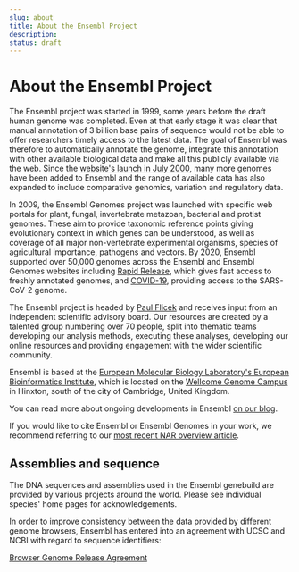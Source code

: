 ```yaml
---
slug: about
title: About the Ensembl Project
description:
status: draft
---
```


# About the Ensembl Project

The Ensembl project was started in 1999, some years before the draft human genome was completed. Even at that early stage it was clear that manual annotation of 3 billion base pairs of sequence would not be able to offer researchers timely access to the latest data. The goal of Ensembl was therefore to automatically annotate the genome, integrate this annotation with other available biological data and make all this publicly available via the web. Since the [website's launch in July 2000](http://web.archive.org/web/20000815203739/http://www.ensembl.org/), many more genomes have been added to Ensembl and the range of available data has also expanded to include comparative genomics, variation and regulatory data.

In 2009, the Ensembl Genomes project was launched with specific web portals for plant, fungal, invertebrate metazoan, bacterial and protist genomes. These aim to provide taxonomic reference points giving evolutionary context in which genes can be understood, as well as coverage of all major non-vertebrate experimental organisms, species of agricultural importance, pathogens and vectors. By 2020, Ensembl supported over 50,000 genomes across the Ensembl and Ensembl Genomes websites including [Rapid Release](https://rapid.ensembl.org/), which gives fast access to freshly annotated genomes, and [COVID-19](https://covid-19.ensembl.org/), providing access to the SARS-CoV-2 genome.

The Ensembl project is headed by [Paul Flicek](http://www.ebi.ac.uk/about/people/paul-flicek) and receives input from an independent scientific advisory board. Our resources are created by a talented group numbering over 70 people, split into thematic teams developing our analysis methods, executing these analyses, developing our online resources and providing engagement with the wider scientific community.

Ensembl is based at the [European Molecular Biology Laboratory's European Bioinformatics Institute](http://www.ebi.ac.uk/), which is located on the [Wellcome Genome Campus](https://www.wellcomegenomecampus.org/) in Hinxton, south of the city of Cambridge, United Kingdom.

You can read more about ongoing developments in Ensembl [on our blog](http://www.ensembl.info/).

If you would like to cite Ensembl or Ensembl Genomes in your work, we recommend referring to our [most recent NAR overview article](http://www.ensembl.org/info/about/publications.html).

## Assemblies and sequence

The DNA sequences and assemblies used in the Ensembl genebuild are provided by various projects around the world. Please see individual species' home pages for acknowledgements.

In order to improve consistency between the data provided by different genome browsers, Ensembl has entered into an agreement with UCSC and NCBI with regard to sequence identifiers:

[Browser Genome Release Agreement](../../legal-and-privacy/browser-genome-release-agreement.md)

